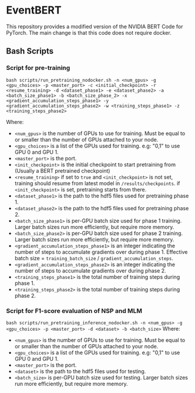 # EventBERT

This repository provides a modified version of the NVIDIA BERT Code for PyTorch. The main change is that this code does not require docker.

## Bash Scripts

### Script for pre-training
`bash scripts/run_pretraining_nodocker.sh -n <num_gpus> -g <gpu_choices> -p <master_port> -c <initial_checkpoint> -r <resume_training> -d <dataset_phase1> -e <dataset_phase2> -a <batch_size_phase1> -b <batch_size_phase_2> -x <gradient_accumulation_steps_phase1> -y <gradient_accumulation_steps_phase2> -w <training_steps_phase1> -z <training_steps_phase2>`

Where:
-   `<num_gpus>` is the number of GPUs to use for training. Must be equal to or smaller than the number of GPUs attached to your node.
-   `<gpu_choices>` is a list of the GPUs used for training. e.g: "0,1" to use GPU 0 and GPU 1.
-   `<master_port>` is the port.
-   `<init_checkpoint>` is the initial checkpoint to start pretraining from (Usually a BERT pretrained checkpoint)
-   `<resume_training>` if set to `true` and `<init_checkpoint>` is not set, training should resume from latest model in `/results/checkpoints`. if `<init_checkpoint>` is set, pretraining starts from there.  
-	`<dataset_phase1>` is the path to the hdf5 files used for pretraining phase 1.
-	`<dataset_phase2>` is the path to the hdf5 files used for pretraining phase 2.
-   `<batch_size_phase1>` is per-GPU batch size used for phase 1 training. Larger batch sizes run more efficiently, but require more memory.
-   `<batch_size_phase2>` is per-GPU batch size used for phase 2 training. Larger batch sizes run more efficiently, but require more memory.
-   `<gradient_accumulation_steps_phase1>` is an integer indicating the number of steps to accumulate gradients over during phase 1. Effective batch size = `training_batch_size` / `gradient_accumulation_steps`.
-   `<gradient_accumulation_steps_phase2>` is an integer indicating the number of steps to accumulate gradients over during phase 2.
-   `<training_steps_phase1>` is the total number of training steps during phase 1.
-   `<training_steps_phase2>` is the total number of training steps during phase 2.
	
### Script for F1-score evaluation of NSP and MLM
`bash scripts/run_pretraining_inference_nodocker.sh -n <num_gpus> -g <gpu_choices> -p <master_port> -d <dataset> -b <batch_size>`
Where:
-   `<num_gpus>` is the number of GPUs to use for training. Must be equal to or smaller than the number of GPUs attached to your node.
-   `<gpu_choices>` is a list of the GPUs used for training. e.g: "0,1" to use GPU 0 and GPU 1.
-   `<master_port>` is the port.
-	`<dataset>` is the path to the hdf5 files used for testing.
-   `<batch_size>` is per-GPU batch size used for testing. Larger batch sizes run more efficiently, but require more memory.



